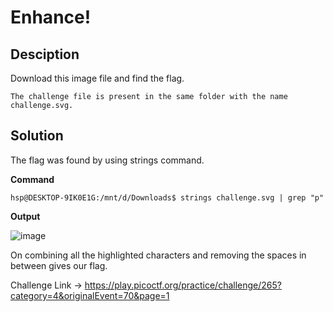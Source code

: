 # Enhance!

## Desciption
Download this image file and find the flag.

`The challenge file is present in the same folder with the name challenge.svg.`

## Solution
The flag was found by using strings command.

**Command**
```console
hsp@DESKTOP-9IK0E1G:/mnt/d/Downloads$ strings challenge.svg | grep "p"
```
**Output**

![image](https://user-images.githubusercontent.com/85097320/182855382-aa125e33-5be2-4e1d-87ae-66605cdb052e.png)

On combining all the highlighted characters and removing the spaces in between gives our flag.

Challenge Link -> https://play.picoctf.org/practice/challenge/265?category=4&originalEvent=70&page=1
